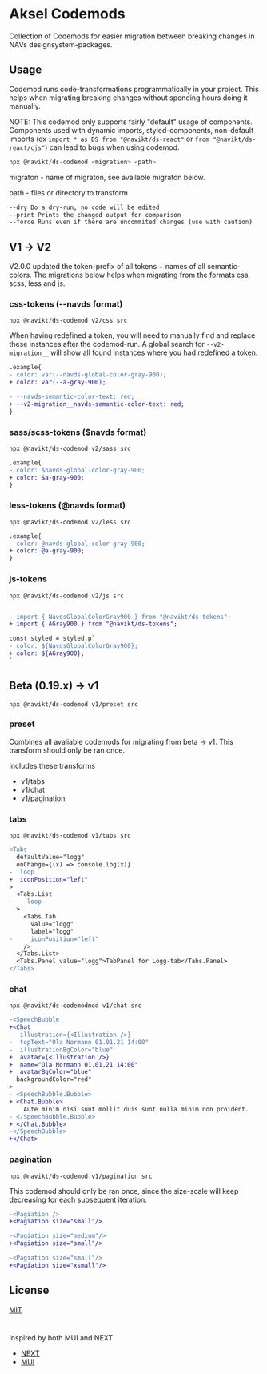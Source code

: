 # Aksel Codemods

Collection of Codemods for easier migration between breaking changes in NAVs designsystem-packages.

## Usage

Codemod runs code-transformations programmatically in your project. This helps when migrating breaking changes without spending hours doing it manually.

NOTE: This codemod only supports fairly "default" usage of components. Components used with dynamic imports, styled-components, non-default imports (ex `import * as DS from "@navikt/ds-react"` or `from "@navikt/ds-react/cjs"`) can lead to bugs when using codemod.

```javascript
npx @navikt/ds-codemod <migration> <path>
```

migraton - name of migraton, see available migraton below.

path - files or directory to transform

```sh
--dry Do a dry-run, no code will be edited
--print Prints the changed output for comparison
--force Runs even if there are uncommited changes (use with caution)
```

## V1 -> V2

V2.0.0 updated the token-prefix of all tokens + names of all semantic-colors. The migrations below helps when migrating from the formats css, scss, less and js.

### css-tokens (--navds format)

`npx @navikt/ds-codemod v2/css src`

When having redefined a token, you will need to manually find and replace these instances after the codemod-run. A global search for `--v2-migration__` will show all found instances where you had redefined a token.

```diff
.example{
- color: var(--navds-global-color-gray-900);
+ color: var(--a-gray-900);

- --navds-semantic-color-text: red;
+ --v2-migration__navds-semantic-color-text: red;
}
```

### sass/scss-tokens ($navds format)

`npx @navikt/ds-codemod v2/sass src`

```diff
.example{
- color: $navds-global-color-gray-900;
+ color: $a-gray-900;
}
```

### less-tokens (@navds format)

`npx @navikt/ds-codemod v2/less src`

```diff
.example{
- color: @navds-global-color-gray-900;
+ color: @a-gray-900;
}
```

### js-tokens

`npx @navikt/ds-codemod v2/js src`

```diff

- import { NavdsGlobalColorGray900 } from "@navikt/ds-tokens";
+ import { AGray900 } from "@navikt/ds-tokens";

const styled = styled.p`
- color: ${NavdsGlobalColorGray900};
+ color: ${AGray900};
`
```

## Beta (0.19.x) -> v1

`npx @navikt/ds-codemod v1/preset src`

### preset

Combines all avaliable codemods for migrating from beta -> v1. This transform should only be ran once.

Includes these transforms

- v1/tabs
- v1/chat
- v1/pagination

### tabs

`npx @navikt/ds-codemod v1/tabs src`

```diff
<Tabs
  defaultValue="logg"
  onChange={(x) => console.log(x)}
-  loop
+  iconPosition="left"
>
  <Tabs.List
-    loop
  >
    <Tabs.Tab
      value="logg"
      label="logg"
-     iconPosition="left"
    />
  </Tabs.List>
  <Tabs.Panel value="logg">TabPanel for Logg-tab</Tabs.Panel>
</Tabs>
```

### chat

`npx @navikt/ds-codemodmod v1/chat src`

```diff
-<SpeechBubble
+<Chat
-  illustration={<Illustration />}
-  topText="Ola Normann 01.01.21 14:00"
-  illustrationBgColor="blue"
+  avatar={<Illustration />}
+  name="Ola Normann 01.01.21 14:00"
+  avatarBgColor="blue"
  backgroundColor="red"
>
- <SpeechBubble.Bubble>
+ <Chat.Bubble>
    Aute minim nisi sunt mollit duis sunt nulla minim non proident.
- </SpeechBubble.Bubble>
+ </Chat.Bubble>
-</SpeechBubble>
+</Chat>
```

### pagination

`npx @navikt/ds-codemod v1/pagination src`

This codemod should only be ran once, since the size-scale will keep decreasing for each subsequent iteration.

```diff
-<Pagiation />
+<Pagiation size="small"/>

-<Pagiation size="medium"/>
+<Pagiation size="small"/>

-<Pagiation size="small"/>
+<Pagiation size="xsmall"/>
```

## License

[MIT](https://github.com/navikt/aksel/blob/main/LICENCE)

#

Inspired by both MUI and NEXT

- [NEXT](https://nextjs.org/docs/advanced-features/codemods)
- [MUI](https://github.com/mui/material-ui/tree/master/packages/mui-codemod)
